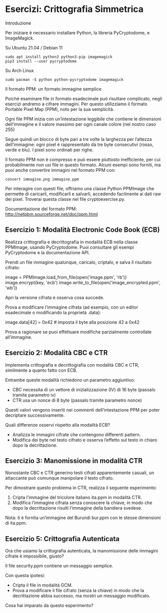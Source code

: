# Esercizi: Crittografia Simmetrica

Introduzione

Per iniziare è necessario installare Python, la libreria PyCryptodome, e ImageMagick.

Su Ubuntu 21.04 / Debian 11
```
sudo apt install python3 python3-pip imagemagick
pip3 install --user pycryptodome
```
Su Arch Linux
```
sudo pacman -S python python-pycryptodome imagemagick
```

Il formato PPM: un formato immagine semplice

Poiché esaminare file in formato esadecimale può risultare complicato, negli esercizi andremo a cifrare immagini. Per questo utilizziamo il formato Portable Pixel Map (PPM), noto per la sua semplicità.

Ogni file PPM inizia con un’intestazione leggibile che contiene le dimensioni dell’immagine e il valore massimo per ogni canale colore (nel nostro caso 255)

Segue quindi un blocco di byte pari a tre volte la larghezza per l’altezza dell’immagine: ogni pixel è rappresentato da tre byte consecutivi (rosso, verde e blu). I pixel sono ordinati per righe.

Il formato PPM non è compresso e può essere piuttosto inefficiente, per cui probabilmente non usi file in questo formato. Alcuni esempi sono forniti, ma puoi anche convertire immagini nel formato PPM con:

```
convert immagine.png immagine.ppm
```
Per interagire con questi file, offriamo una classe Python PPMImage che permette di caricarli, modificarli e salvarli, accedendo facilmente ai dati raw dei pixel. Troverai questa classe nel file cryptoexercise.py.

Documentazione del formato PPM: http://netpbm.sourceforge.net/doc/ppm.html

## Esercizio 1: Modalità Electronic Code Book (ECB)

Realizza crittografia e decrittografia in modalità ECB nella classe PPMImage, usando PyCryptodome. Puoi consultare gli esempi PyCryptodome e la documentazione API.

Prendi un file immagine qualunque, caricalo, criptalo, e salva il risultato cifrato:

image = PPMImage.load_from_file(open('image.ppm', 'rb'))
image.encrypt(key, 'ecb')
image.write_to_file(open('image_encrypted.ppm', 'wb'))

Apri la versione cifrata e osserva cosa succede.

Prova a modificare l’immagine cifrata (ad esempio, con un editor esadecimale o modificando la proprietà .data):

image.data[42] = 0x42  # imposta il byte alla posizione 42 a 0x42

Prova a ragionare se puoi effettuare modifiche parzialmente controllate all’immagine.

## Esercizio 2: Modalità CBC e CTR

Implementa crittografia e decrittografia con modalità CBC e CTR, similmente a quanto fatto con ECB.

Entrambe queste modalità richiedono un parametro aggiuntivo:

- CBC necessita di un vettore di inizializzazione (IV) di 16 byte (passalo tramite parametro iv)
- CTR usa un nonce di 8 byte (passalo tramite parametro nonce)

Questi valori vengono inseriti nei commenti dell’intestazione PPM per poter decriptare successivamente.

Quali differenze osservi rispetto alla modalità ECB?

- Analizza le immagini cifrate che contengono differenti pattern.
- Modifica dei byte nel testo cifrato e osserva l’effetto sul testo in chiaro dopo la decrittazione.

## Esercizio 3: Manomissione in modalità CTR

Nonostante CBC e CTR generino testi cifrati apparentemente casuali, un attaccante può comunque manipolare il testo cifrato.

Per dimostrare questo problema in CTR, realizza il seguente esperimento:

1. Cripta l’immagine del tricolore italiano ita.ppm in modalità CTR.
2. Modifica l’immagine cifrata senza conoscere la chiave, in modo che dopo la decrittazione risulti l’immagine della bandiera svedese.

Nota: ti è fornita un’immagine del Burundi bur.ppm con le stesse dimensioni di ita.ppm.

## Esercizio 5: Crittografia Autenticata

Ora che usiamo la crittografia autenticata, la manomissione delle immagini cifrate è impossibile, giusto?

Il file security.ppm contiene un messaggio semplice.

Con questa ipotesi:

- Cripta il file in modalità GCM.
- Prova a modificare il file cifrato (senza la chiave) in modo che la decrittazione abbia successo, ma mostri un messaggio modificato.

Cosa hai imparato da questo esperimento?